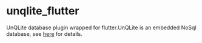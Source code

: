 # unqlite_flutter

UnQLite database plugin wrapped for flutter.UnQLite is an embedded NoSql database, see [here](https://github.com/symisc/unqlite) for details.
